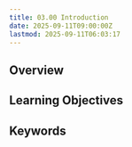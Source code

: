 ```yaml
---
title: 03.00 Introduction
date: 2025-09-11T09:00:00Z
lastmod: 2025-09-11T06:03:17
---
```


## Overview

## Learning Objectives

## Keywords
